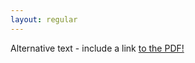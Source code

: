 ```yaml
---
layout: regular
---
```



<object data="CV_Karn,A.pdf" type="application/pdf" width="100%" height="100%">
  <p>Alternative text - include a link <a href="CV_Karn,A.pdff">to the PDF!</a></p>
</object>





